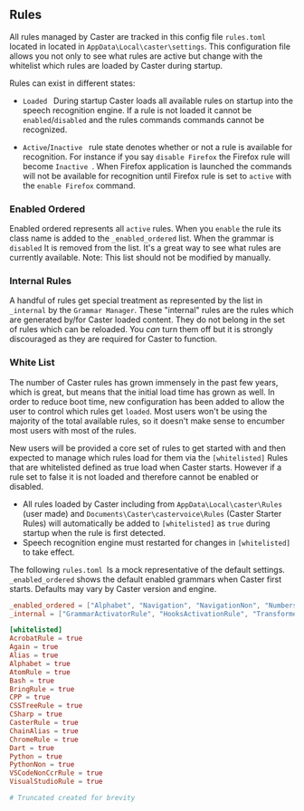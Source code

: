 ## Rules

All rules managed by Caster are tracked in this config file `rules.toml `located in located in `AppData\Local\caster\settings`. This configuration file allows you not only to see what rules are active but change with the whitelist which rules are loaded by Caster during startup.

Rules can exist in different states:

- `Loaded ` During startup Caster loads all available rules on startup into the speech recognition engine. If a rule is not loaded it cannot be `enabled`/`disabled` and the rules commands commands cannot be recognized. 

- `Active`/`Inactive ` rule state denotes whether or not a rule is available for recognition.
  For instance if you say `disable Firefox` the Firefox rule will become  `Inactive `. When Firefox application is launched the commands will not be available for recognition until Firefox rule is set to `active`  with the `enable Firefox` command. 

### Enabled Ordered

Enabled ordered represents all  `active` rules. When you `enable` the rule its class name is added to the `_enabled_ordered` list. When the grammar is `disabled`  It is removed from the list. It's a great way to see what rules are currently available. Note: This list should not be modified by manually.

### Internal Rules

A handful of rules get special treatment as represented by the list in `_internal` by the `Grammar Manager`. These "internal" rules are the rules which are generated by/for Caster loaded content. They do not belong in the set of rules which can be reloaded. You *can* turn them off but it is strongly discouraged as they are required for Caster to function.

### White List

The number of Caster rules has grown immensely in the past few years, which is great, but means that the initial load time has grown as well. In order to reduce boot time, new configuration has been added to  allow the user to control which rules get `loaded`. Most users won't be  using the majority of the total available rules, so it doesn't make  sense to encumber most users with most of the rules.

New users will be provided a core set of rules to get started with and then expected to manage which rules load for them via the `[whitelisted]` Rules that are whitelisted defined as true load when Caster starts. However if a rule set to false it is not loaded and therefore cannot be enabled or disabled.

- All rules loaded by Caster including from `AppData\Local\caster\Rules` (user made) and `Documents\Caster\castervoice\Rules` (Caster Starter Rules) will automatically be added to `[whitelisted]` as `true` during startup when the rule is first detected.
- Speech recognition engine must restarted for changes in `[whitelisted]` to take effect.

The following `rules.toml `Is a mock representative of the default settings. `_enabled_ordered` shows the default enabled grammars when Caster first starts. Defaults may vary by Caster version and engine.

```toml
_enabled_ordered = ["Alphabet", "Navigation", "NavigationNon", "Numbers", "Punctuation", "CasterRule", "HardwareRule", "MouseAlternativesRule", "WindowManagementRule", "LegionGridRule", "DouglasGridRule", "RainbowGridRule", "SudokuGridRule", "HMCRule", "HMCConfirmRule", "HMCDirectoryRule", "HMCHistoryRule", "HMCLaunchRule", "HMCSettingsRule", "HistoryRule", "ChainAlias", "Alias", "DragonRule", "BringRule", "Again", "GrammarActivatorRule", "HooksActivationRule"]
_internal = ["GrammarActivatorRule", "HooksActivationRule", "TransformersActivationRule", "ManualGrammarReloadRule"]

[whitelisted]
AcrobatRule = true
Again = true
Alias = true
Alphabet = true
AtomRule = true
Bash = true
BringRule = true
CPP = true
CSSTreeRule = true
CSharp = true
CasterRule = true
ChainAlias = true
ChromeRule = true
Dart = true
Python = true
PythonNon = true
VSCodeNonCcrRule = true
VisualStudioRule = true

# Truncated created for brevity

```